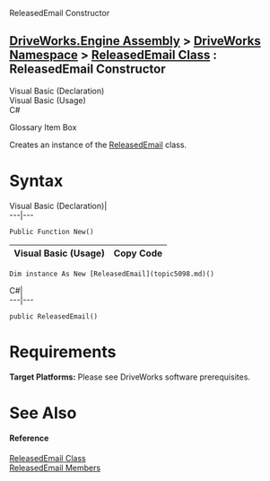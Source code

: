 ReleasedEmail Constructor   
  
[DriveWorks.Engine Assembly](topic2156.md) > [DriveWorks Namespace](topic2159.md) > [ReleasedEmail Class](topic5098.md) : ReleasedEmail Constructor  
---  
  
Visual Basic (Declaration)    
Visual Basic (Usage)    
C# 

Glossary Item Box

Creates an instance of the [ReleasedEmail](topic5098.md) class. 

# Syntax

Visual Basic (Declaration)|   
---|---  
      
    
    Public Function New()  
  
Visual Basic (Usage)| Copy Code  
---|---  
      
    
    Dim instance As New [ReleasedEmail](topic5098.md)()  
  
C#|   
---|---  
      
    
    public ReleasedEmail()  
  
# Requirements

**Target Platforms:** Please see DriveWorks software prerequisites.

# See Also

#### Reference

[ReleasedEmail Class](topic5098.md)   
[ReleasedEmail Members](topic5099.md)


